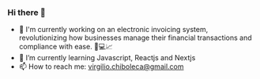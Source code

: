 ### Hi there 👋

- 🔭 I'm currently working on an electronic invoicing system, revolutionizing how businesses manage their financial transactions and compliance with ease. 💼💻📈
- 🌱 I’m currently learning Javascript, Reactjs and Nextjs
- 📫 How to reach me: virgilio.chiboleca@gmail.com



